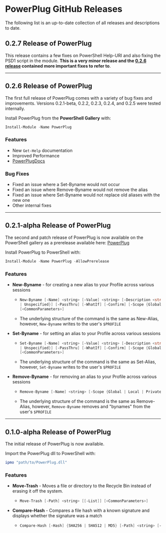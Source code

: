 # PowerPlug GitHub Releases 

The following list is an up-to-date collection of all releases and descriptions to date.

## 0.2.7 Release of PowerPlug
This release contains a few fixes on PowerShell Help-URI and also fixing the PSD1 script in the module. 
**This is a very minor release and the [0.2.6 release](https://github.com/manu-p-1/PowerPlug/releases/tag/0.2.6) contained more important fixes to refer to**.

---

## 0.2.6 Release of PowerPlug
The first full release of PowerPlug comes with a variety of bug fixes and improvements. Versions 0.2.1-beta, 0.2.2, 0.2.3, 0.2.4, and 0.2.5 were tested internally.

Install PowerPlug from the **PowerShell Gallery** with:

```powershell
Install-Module -Name PowerPlug
```

### Features
- New `Get-Help` documentation
- Improved Performance
- [PowerPlugDocs](https://powerplug.me)

### Bug Fixes
- Fixed an issue where a Set-Byname would not occur
- Fixed an issue where Remove-Byname would not remove the alias
- Fixed an issue where Set-Byname would not replace old aliases with the new one
- Other internal fixes

---

## 0.2.1-alpha Release of PowerPlug
The second and patch release of PowerPlug is now available on the PowerShell gallery as a prerelease available here: [PowerPlug](https://www.powershellgallery.com/packages/PowerPlug/0.2.1-alpha)

Install PowerPlug to PowerShell with:
```powershell
Install-Module -Name PowerPlug -AllowPrerelease
```

### Features
- **New-Byname** - for creating a new alias to your Profile across various sessions
  - ```powershell
    New-Byname [-Name] <string> [-Value] <string> [-Description <string>] [-Option {None | ReadOnly | Constant | Private | AllScope
    | Unspecified}] [-PassThru] [-WhatIf] [-Confirm] [-Scope {Global | Local | Private | Numbered scopes | Script}] [-Force]
    [<CommonParameters>]
    ``` 
  - The underlying structure of the command is the same as New-Alias, however, `New-Byname` writes to the user's `$PROFILE`

- **Set-Byname** - for setting an alias to your Profile across various sessions
  - ```powershell
    Set-Byname [-Name] <string> [-Value] <string> [-Description <string>] [-Option {None | ReadOnly | Constant | Private | AllScope
    | Unspecified}] [-PassThru] [-WhatIf] [-Confirm] [-Scope {Global | Local | Private | Numbered scopes | Script}] [-Force]
    [<CommonParameters>]
    ``` 
  - The underlying structure of the command is the same as Set-Alias, however, `Set-Byname` writes to the user's `$PROFILE`

- **Remove-Byname** - for removing an alias to your Profile across various sessions
  - ```powershell
    Remove-Byname [-Name] <string> [-Scope {Global | Local | Private | Numbered scopes | Script}] [-Force] [<CommonParameters>]
    ``` 
  - The underlying structure of the command is the same as Remove-Alias, however, `Remove-Byname` removes and "bynames" from the  user's `$PROFILE`

---

## 0.1.0-alpha Release of PowerPlug
The initial release of PowerPlug is now available.

Import the PowerPlug dll to PowerShell with:
```powershell
ipmo "path/to/PowerPlug.dll"
```

### Features
- **Move-Trash** - Moves a file or directory to the Recycle Bin instead of erasing it off the system.
  - ```powershell
    Move-Trash [-Path] <string> [[-List]] [<CommonParameters>]
    ```

- **Compare-Hash** - Compares a file hash with a known signature and displays whether the signature was a match
  - ```powershell
    Compare-Hash [-Hash] {SHA256 | SHA512 | MD5} [-Path] <string> [-Signature] <string> [<CommonParameters>]
    ```